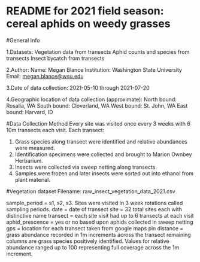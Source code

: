 # README for 2021 field season: cereal aphids on weedy grasses

#General Info

1.Datasets: 
	Vegetation data from transects
	Aphid counts and species from transects
	Insect bycatch from transects

2.Author:
	Name: Megan Blance
	Institution: Washington State University 
	Email: megan.blance@wsu.edu

3.Date of data collection: 
  2021-05-10 through 2021-07-20

4.Geographic location of data collection (approximate): 
	North bound: Rosalia, WA
	South bound: Cloverland, WA
	West bound: St. John, WA
	East bound: Harvard, ID

#Data Collection Method
Every site was visited once every 3 weeks with 6 10m transects each visit.
Each transect:
1. Grass species along transect were identified and relative abundances were measured. 
2. Identification specimens were collected and brought to Marion Ownbey Herbarium. 
3. Insects were collected via sweep netting along transects. 
4. Samples were frozen and later insects were sorted out into ethanol from plant material.

#Vegetation dataset
Filename: raw_insect_vegetation_data_2021.csv

sample_period = s1, s2, s3. Sites were visited in 3 week rotations called sampling periods. 
date = date of transect
site = 32 total sites each with distinctive name
transect = each site visit had up to 6 transects at each visit
aphid_prescence = yes or no based upon aphids collected in sweep netting
gps = location for each transect taken from google maps pin
distance = grass abundance recorded in 1m increments across the transect
remaining columns are grass species positively identified. Values for relative abundance ranged up to 100 representing full coverage across the 1m increment.
